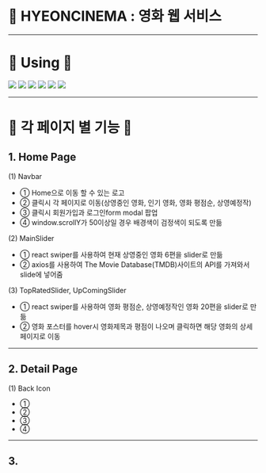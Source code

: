 # :movie_camera: HYEONCINEMA : 영화 웹 서비스

---

# :hammer: Using :hammer:

<img src="https://img.shields.io/badge/React ^18.2.0-61DAFB?style=for-the-badge&logo=react&logoColor=white"/>
<img src="https://img.shields.io/badge/React Dom ^18.2.0-0088CC?style=for-the-badge&logo=ReactOS&logoColor=white"/>
<img src="https://img.shields.io/badge/React Router Dom ^6.3.0-CA4245?style=for-the-badge&logo=reactrouter&logoColor=white"/>
<img src="https://img.shields.io/badge/Styled Components ^5.3.5-DB7093?style=for-the-badge&logo=styled-components&logoColor=white"/>
<img src="https://img.shields.io/badge/Swiper ^8.3.0-6332F6?style=for-the-badge&logo=Swiper&logoColor=white"/>
<img src="https://img.shields.io/badge/Axios ^0.27.2-222222?style=for-the-badge&logoColor=white"/>

---

# :open_file_folder: 각 페이지 별 기능 :open_file_folder:

## 1. Home Page

(1) Navbar

- ① Home으로 이동 할 수 있는 로고
- ② 클릭시 각 페이지로 이동(상영중인 영화, 인기 영화, 영화 평점순, 상영예정작)
- ③ 클릭시 회원가입과 로그인form modal 팝업
- ④ window.scrollY가 50이상일 경우 배경색이 검정색이 되도록 만듦

(2) MainSlider

- ① react swiper를 사용하여 현재 상영중인 영화 6편을 slider로 만듦
- ② axios를 사용하여 The Movie Database(TMDB)사이트의 API를 가져와서 slide에 넣어줌

(3) TopRatedSlider, UpComingSlider

- ① react swiper를 사용하여 영화 평점순, 상영예정작인 영화 20편을 slider로 만듦
- ② 영화 포스터를 hover시 영화제목과 평점이 나오며 클릭하면 해당 영화의 상세 페이지로 이동

---

## 2. Detail Page

(1) Back Icon

- ①
- ②
- ③
- ④

---

## 3.
